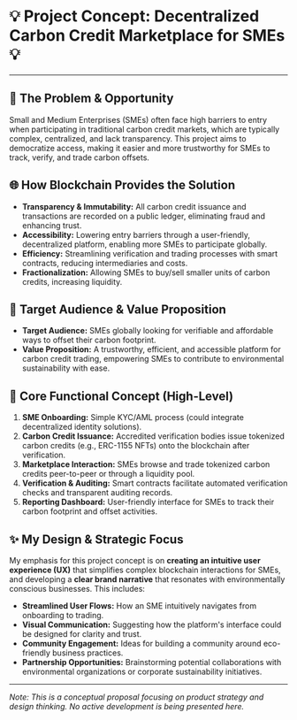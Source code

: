 # 💡 Project Concept: Decentralized Carbon Credit Marketplace for SMEs 💡

---

## 🚀 The Problem & Opportunity

Small and Medium Enterprises (SMEs) often face high barriers to entry when participating in traditional carbon credit markets, which are typically complex, centralized, and lack transparency. This project aims to democratize access, making it easier and more trustworthy for SMEs to track, verify, and trade carbon offsets.

## 🌐 How Blockchain Provides the Solution

* **Transparency & Immutability:** All carbon credit issuance and transactions are recorded on a public ledger, eliminating fraud and enhancing trust.
* **Accessibility:** Lowering entry barriers through a user-friendly, decentralized platform, enabling more SMEs to participate globally.
* **Efficiency:** Streamlining verification and trading processes with smart contracts, reducing intermediaries and costs.
* **Fractionalization:** Allowing SMEs to buy/sell smaller units of carbon credits, increasing liquidity.

## 🎯 Target Audience & Value Proposition

* **Target Audience:** SMEs globally looking for verifiable and affordable ways to offset their carbon footprint.
* **Value Proposition:** A trustworthy, efficient, and accessible platform for carbon credit trading, empowering SMEs to contribute to environmental sustainability with ease.

## 🔗 Core Functional Concept (High-Level)

1.  **SME Onboarding:** Simple KYC/AML process (could integrate decentralized identity solutions).
2.  **Carbon Credit Issuance:** Accredited verification bodies issue tokenized carbon credits (e.g., ERC-1155 NFTs) onto the blockchain after verification.
3.  **Marketplace Interaction:** SMEs browse and trade tokenized carbon credits peer-to-peer or through a liquidity pool.
4.  **Verification & Auditing:** Smart contracts facilitate automated verification checks and transparent auditing records.
5.  **Reporting Dashboard:** User-friendly interface for SMEs to track their carbon footprint and offset activities.

## ✨ My Design & Strategic Focus

My emphasis for this project concept is on **creating an intuitive user experience (UX)** that simplifies complex blockchain interactions for SMEs, and developing a **clear brand narrative** that resonates with environmentally conscious businesses. This includes:

* **Streamlined User Flows:** How an SME intuitively navigates from onboarding to trading.
* **Visual Communication:** Suggesting how the platform's interface could be designed for clarity and trust.
* **Community Engagement:** Ideas for building a community around eco-friendly business practices.
* **Partnership Opportunities:** Brainstorming potential collaborations with environmental organizations or corporate sustainability initiatives.

---

*Note: This is a conceptual proposal focusing on product strategy and design thinking. No active development is being presented here.*
